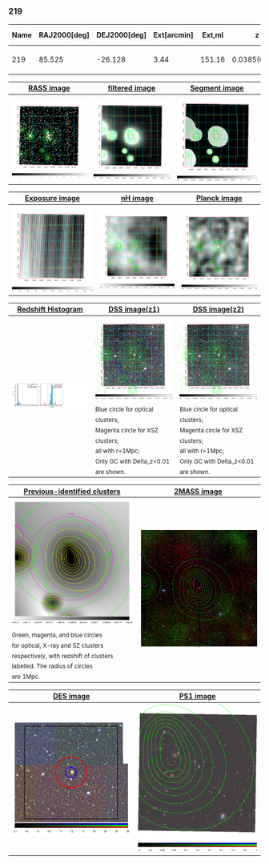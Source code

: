 <div STYLE="page-break-after: always;"></div>

### 219

|Name|RAJ2000[deg]|DEJ2000[deg] |Ext[arcmin]| Ext,ml | z | z_src| C|GC(XSZ,Delta_z<0.01)| GC(OPT,Delta_z<0.01)|GC| R_sig[arcmin] | R500[arcmin] | R500[Mpc]| CRsig[c/s] | CR500[c/s] |L500[1E44 erg/s]|F500[1E-12 erg/s/cm^2]| M500[1E14 Msun]|Tx[keV]|Cnt_sig|Beta|Rc[arcmin]|Comment|Alias|
|---|---|---|---|---|---|------|---|--------|---------|----------|---|---|---|---|---|---|---|---|---|---|---|---|---|---|
|219| 85.525| -26.128| 3.44| 151.16| 0.0385(0.005)| z1, z_xsz| B| MCXC| A, N| A, MCXC, N| 16.800| 14.806| 0.678| 0.342(0.052)| 0.336(0.051)| 0.216(0.023)| 6.263(0.677)| 0.92(0.05)| 2.06(0.07)| 171.1| 0.721(-0.060+0.082)| 4.876(-0.740+0.914)| -| k420|

|[RASS image](../image/219/219_img.pdf)|[filtered image](../image/219/219_fil.pdf)|[Segment image](../image/219/219_seg.pdf)|
|-------------------|--------------------|-------------------|
| <img src="../image/219/219_img.png" width="300">  | <img src="../image/219/219_fil.png" width="300">   | <img src="../image/219/219_seg.png" width="300">  |

|[Exposure image](../image/219/219_mex.pdf)| [nH image](../image/219/219_nh.pdf)| [Planck image](../image/219/219_p.pdf)|
|-------------------|--------------------|-------------------|
|<img src="../image/219/219_mex.png" width="300">   | <img src="../image/219/219_nh.png" width="300">    | <img src="../image/219/219_p.png" width="300"> |

|[Redshift Histogram](../image/219/219_zg.pdf) | [DSS image(z1)](../image/219/219_dss_z1.pdf)      |  [DSS image(z2)](../image/219/219_dss_z2.pdf)    |
|-------------------|--------------------|-------------------|
|<img src="../image/219/219_zg.png" width="300"> |<img src="../image/219/219_dss_z1.png" width="300"> <sub><br>Blue circle for optical clusters; <br>Magenta circle for XSZ clusters; <br>all with r=1Mpc; <br>Only GC with Delta_z<0.01 are shown. </sub>| <img src="../image/219/219_dss_z2.png" width="300"><sub><br>Blue circle for optical clusters; <br>Magenta circle for XSZ clusters; <br>all with r=1Mpc; <br>Only GC with Delta_z<0.01 are shown. </sub> |

|[Previous-identified clusters](../image/219/219_gc.pdf) | [2MASS image](../image/219/219_2mass.pdf)      |
|-------------------|-------------------|
|<img src=../image/219/219_gc.png width="300"> <br><sub>Green, magenta, and blue circles <br>for optical, X-ray and SZ clusters <br>respectively, with redshift of clusters <br>labelled. The radius of circles <br>are 1Mpc.</sub>|<img src="../image/219/219_2mass.png" width="300">  |

|[DES image](../image/219/219_des.pdf)   |[PS1 image](../image/219/219_ps1.pdf)            |
|-------------------|-------------------|
| <img src="../image/219/219_des.png" width="300">  | <img src="../image/219/219_ps1.png" width="300">  |
